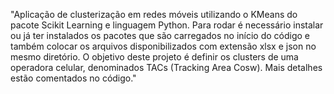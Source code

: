 "Aplicação de clusterização em redes móveis utilizando o KMeans do pacote Scikit Learning e linguagem Python. Para rodar é necessário instalar ou já ter instalados os pacotes que são carregados no início do código e também colocar os arquivos disponibilizados com extensão xlsx e json no mesmo diretório. O objetivo deste projeto é definir os clusters de uma operadora celular, denominados TACs (Tracking Area Cosw). Mais detalhes estão comentados no código."
